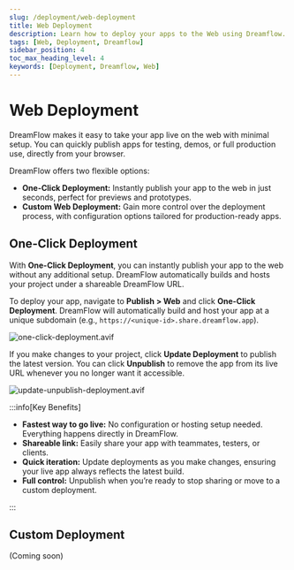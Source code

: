 ```yaml
---
slug: /deployment/web-deployment
title: Web Deployment
description: Learn how to deploy your apps to the Web using Dreamflow.
tags: [Web, Deployment, Dreamflow]
sidebar_position: 4
toc_max_heading_level: 4
keywords: [Deployment, Dreamflow, Web]
---
```


# Web Deployment

DreamFlow makes it easy to take your app live on the web with minimal setup. You can quickly publish apps for testing, demos, or full production use, directly from your browser.

DreamFlow offers two flexible options:

- **One-Click Deployment:** Instantly publish your app to the web in just seconds, perfect for previews and prototypes.
- **Custom Web Deployment:** Gain more control over the deployment process, with configuration options tailored for production-ready apps.

## One-Click Deployment

With **One-Click Deployment**, you can instantly publish your app to the web without any additional setup. DreamFlow automatically builds and hosts your project under a shareable DreamFlow URL.

To deploy your app, navigate to **Publish > Web** and click **One-Click Deployment**. DreamFlow will automatically build and host your app at a unique subdomain (e.g., `https://<unique-id>.share.dreamflow.app`).

![one-click-deployment.avif](imgs/one-click-deployment.avif)

If you make changes to your project, click **Update Deployment** to publish the latest version. You can click **Unpublish** to remove the app from its live URL whenever you no longer want it accessible.

![update-unpublish-deployment.avif](imgs/update-unpublish-deployment.avif)

:::info[Key Benefits]

- **Fastest way to go live:** No configuration or hosting setup needed. Everything happens directly in DreamFlow.
- **Shareable link:** Easily share your app with teammates, testers, or clients.
- **Quick iteration:** Update deployments as you make changes, ensuring your live app always reflects the latest build.
- **Full control:** Unpublish when you’re ready to stop sharing or move to a custom deployment.

:::

## Custom Deployment

(Coming soon)